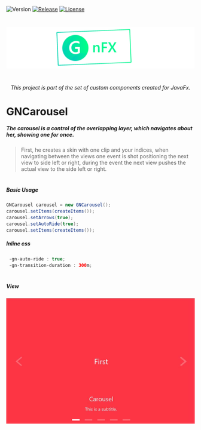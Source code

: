 
![Version](https://img.shields.io/badge/Version-2.1.4-green.svg?style=for-the-badge)
[![Release](https://img.shields.io/badge/Release-v2.1.0-blue.svg?style=for-the-badge)](https://github.com/Gleidson28/GNCarousel/releases/tag/1.0)
[![License](https://img.shields.io/github/license/Gleidson28/GNCarousel.svg?style=for-the-badge)](https://github.com/Gleidson28/GNCarousel/blob/master/LICENSE) 


<h1></h1>

<p align="center">
  <img src="src/logo.png"  />
</p>

<h1></h1>
<h6 align="center"> This project is part of the set of custom components created for JavaFx. </h6>

<h1></h1>

<h1> GNCarousel </h1>

<h5 > 
  The carousel is a control of the overlapping layer, which navigates about her, showing one for once.
</h5>

 > First, he creates a skin with one clip and your indices, when navigating between the views one event is shot
 > positioning the next view to side left or right, during the event the next view pushes the actual view to the side
 > left or right.

<h1></h1>

<h5>Basic Usage</h5>

```java
GNCarousel carousel = new GNCarousel();
carousel.setItems(createItems());
carousel.setArrows(true);
carousel.setAutoRide(true);
carousel.setItems(createItems());
```

<h5>Inline css  </h5>

```java
 -gn-auto-ride : true;
 -gn-transition-duration : 300m;
```
<h1></h1>

<h5>View</h5>

<p align="center"><img src="src/view.gif"/></p>
